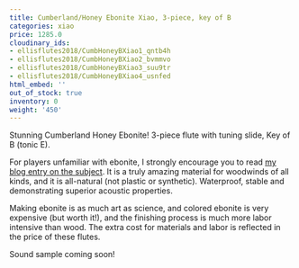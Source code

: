 ```yaml
---
title: Cumberland/Honey Ebonite Xiao, 3-piece, key of B
categories: xiao
price: 1285.0
cloudinary_ids:
- ellisflutes2018/CumbHoneyBXiao1_qntb4h
- ellisflutes2018/CumbHoneyBXiao2_bvmmvo
- ellisflutes2018/CumbHoneyBXiao3_suu9tr
- ellisflutes2018/CumbHoneyBXiao4_usnfed
html_embed: ''
out_of_stock: true
inventory: 0
weight: '450'
---
```


Stunning Cumberland Honey Ebonite!  3-piece flute with tuning slide, Key of B (tonic E).

For players unfamiliar with ebonite, I strongly encourage you to read [my blog entry on the subject](http://ellisflutes.com/blog/what-is-ebonite).  It is a truly amazing material for woodwinds of all kinds, and it is all-natural (not plastic or synthetic).  Waterproof, stable and demonstrating superior acoustic properties.

Making ebonite is as much art as science, and colored ebonite is very expensive (but worth it!), and the finishing process is much more labor intensive than wood.  The extra cost for materials and labor is reflected in the price of these flutes.

Sound sample coming soon!